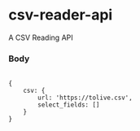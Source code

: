 # csv-reader-api
A CSV Reading API

### Body
###### 
    {
        csv: {
            url: 'https://tolive.csv', 
            select_fields: []
        }
    }
